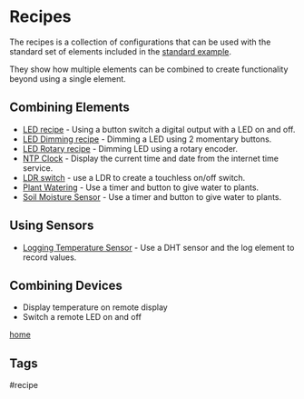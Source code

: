 # Recipes

The recipes is a collection of configurations that can be used with the standard set of elements included in the [standard example](examples/standard).

They show how multiple elements can be combined to create functionality beyond using a single element.

## Combining Elements

* [LED recipe](/recipes/led.md) - Using a button switch a digital output with a LED on and off.
* [LED Dimming recipe](/recipes/led.md) - Dimming a LED using 2 momentary buttons.
* [LED Rotary recipe](/recipes/ledrotary.md) - Dimming LED using a rotary encoder.
* [NTP Clock](/recipes/ntpclock.md) - Display the current time and date from the internet time service.
* [LDR switch](/recipes/ldrswitch.md) - use a LDR to create a touchless on/off switch.
* [Plant Watering](/recipes/water.md) - Use a timer and button to give water to plants.
* [Soil Moisture Sensor](/recipes/capasoil.md) - Use a timer and button to give water to plants.

## Using Sensors

* [Logging Temperature Sensor](/recipes/templogger.md) - Use a DHT sensor and the log element to record values.

<!-- * Display temperature from local sensor -->
<!-- * [Display Time, temperature and humidity](/recipes/tempdisplay.md) -->

<!-- * [Alarm with timer for duration](/recipes/alarm.md) -->


## Combining Devices

* Display temperature on remote display 
* Switch a remote LED on and off


[home](index.md)

## Tags

#recipe